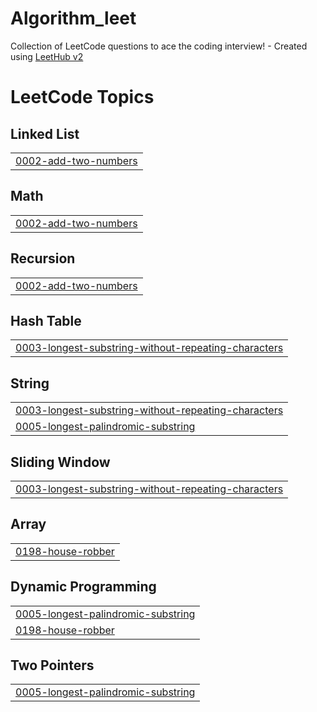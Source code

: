 # Algorithm_leet
Collection of LeetCode questions to ace the coding interview! - Created using [LeetHub v2](https://github.com/arunbhardwaj/LeetHub-2.0)

<!---LeetCode Topics Start-->
# LeetCode Topics
## Linked List
|  |
| ------- |
| [0002-add-two-numbers](https://github.com/kungbi/Algorithm_leet/tree/master/0002-add-two-numbers) |
## Math
|  |
| ------- |
| [0002-add-two-numbers](https://github.com/kungbi/Algorithm_leet/tree/master/0002-add-two-numbers) |
## Recursion
|  |
| ------- |
| [0002-add-two-numbers](https://github.com/kungbi/Algorithm_leet/tree/master/0002-add-two-numbers) |
## Hash Table
|  |
| ------- |
| [0003-longest-substring-without-repeating-characters](https://github.com/kungbi/Algorithm_leet/tree/master/0003-longest-substring-without-repeating-characters) |
## String
|  |
| ------- |
| [0003-longest-substring-without-repeating-characters](https://github.com/kungbi/Algorithm_leet/tree/master/0003-longest-substring-without-repeating-characters) |
| [0005-longest-palindromic-substring](https://github.com/kungbi/Algorithm_leet/tree/master/0005-longest-palindromic-substring) |
## Sliding Window
|  |
| ------- |
| [0003-longest-substring-without-repeating-characters](https://github.com/kungbi/Algorithm_leet/tree/master/0003-longest-substring-without-repeating-characters) |
## Array
|  |
| ------- |
| [0198-house-robber](https://github.com/kungbi/Algorithm_leet/tree/master/0198-house-robber) |
## Dynamic Programming
|  |
| ------- |
| [0005-longest-palindromic-substring](https://github.com/kungbi/Algorithm_leet/tree/master/0005-longest-palindromic-substring) |
| [0198-house-robber](https://github.com/kungbi/Algorithm_leet/tree/master/0198-house-robber) |
## Two Pointers
|  |
| ------- |
| [0005-longest-palindromic-substring](https://github.com/kungbi/Algorithm_leet/tree/master/0005-longest-palindromic-substring) |
<!---LeetCode Topics End-->